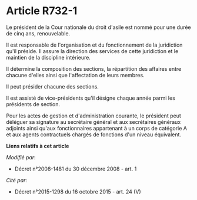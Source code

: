 # Article R732-1

Le président de la Cour nationale du droit d'asile est nommé pour une durée de cinq ans, renouvelable. 

Il est responsable de l'organisation et du fonctionnement de la juridiction qu'il préside. Il assure la direction des
services de cette juridiction et le maintien de la discipline intérieure.

Il détermine la composition des sections, la répartition des affaires entre chacune d'elles ainsi que l'affectation de leurs
membres. 

Il peut présider chacune des sections. 

Il est assisté de vice-présidents qu'il désigne chaque année parmi les présidents de section. 

Pour les actes de gestion et d'administration courante, le président peut déléguer sa signature au secrétaire général et aux
secrétaires généraux adjoints  ainsi qu'aux fonctionnaires appartenant à un corps de catégorie A et aux agents contractuels
chargés de fonctions d'un niveau équivalent.

**Liens relatifs à cet article**

_Modifié par_:

  - Décret n°2008-1481 du 30 décembre 2008 - art. 1

_Cité par_:

  - Décret n°2015-1298 du 16 octobre 2015 - art. 24 (V)
